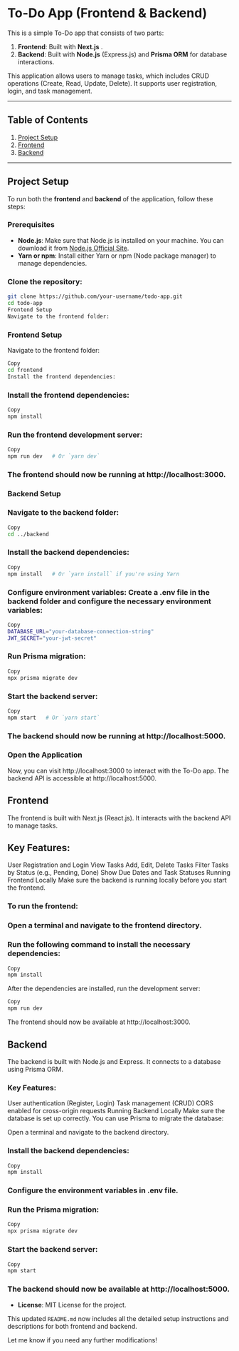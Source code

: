 
# To-Do App (Frontend & Backend)

This is a simple To-Do app that consists of two parts:
1. **Frontend**: Built with **Next.js** .
2. **Backend**: Built with **Node.js** (Express.js) and **Prisma ORM** for database interactions.

This application allows users to manage tasks, which includes CRUD operations (Create, Read, Update, Delete). It supports user registration, login, and task management.

---

## Table of Contents

1. [Project Setup](#project-setup)
2. [Frontend](#frontend)
3. [Backend](#backend)



---

## Project Setup

To run both the **frontend** and **backend** of the application, follow these steps:

### Prerequisites

- **Node.js**: Make sure that Node.js is installed on your machine. You can download it from [Node.js Official Site](https://nodejs.org/).
- **Yarn or npm**: Install either Yarn or npm (Node package manager) to manage dependencies.

### Clone the repository:

```bash
git clone https://github.com/your-username/todo-app.git
cd todo-app
Frontend Setup
Navigate to the frontend folder:
```
### Frontend Setup
Navigate to the frontend folder:
```bash
Copy
cd frontend
Install the frontend dependencies:
```
### Install the frontend dependencies:
```bash
Copy
npm install  
```
### Run the frontend development server:

```bash
Copy
npm run dev   # Or `yarn dev`
```
### The frontend should now be running at http://localhost:3000.

### Backend Setup
### Navigate to the backend folder:

```bash
Copy
cd ../backend
```
### Install the backend dependencies:

```bash
Copy
npm install   # Or `yarn install` if you're using Yarn
```
### Configure environment variables: Create a .env file in the backend folder and configure the necessary environment variables:

```bash
Copy
DATABASE_URL="your-database-connection-string"
JWT_SECRET="your-jwt-secret"
```
### Run Prisma migration:
```bash
Copy
npx prisma migrate dev
```
### Start the backend server:

```bash
Copy
npm start   # Or `yarn start`
```
### The backend should now be running at http://localhost:5000.

### Open the Application
Now, you can visit http://localhost:3000 to interact with the To-Do app.
The backend API is accessible at http://localhost:5000.

## Frontend
The frontend is built with Next.js (React.js). It interacts with the backend API to manage tasks.

## Key Features:
User Registration and Login
View Tasks
Add, Edit, Delete Tasks
Filter Tasks by Status (e.g., Pending, Done)
Show Due Dates and Task Statuses
Running Frontend Locally
Make sure the backend is running locally before you start the frontend.

### To run the frontend:

### Open a terminal and navigate to the frontend directory.

### Run the following command to install the necessary dependencies:

```bash
Copy
npm install
```
After the dependencies are installed, run the development server:

```bash
Copy
npm run dev
```
The frontend should now be available at http://localhost:3000.

## Backend
The backend is built with Node.js and Express. It connects to a database using Prisma ORM.

### Key Features:
User authentication (Register, Login)
Task management (CRUD)
CORS enabled for cross-origin requests
Running Backend Locally
Make sure the database is set up correctly. You can use Prisma to migrate the database:

Open a terminal and navigate to the backend directory.

### Install the backend dependencies:

```bash
Copy
npm install
```
### Configure the environment variables in .env file.

### Run the Prisma migration:

```bash
Copy
npx prisma migrate dev
```
### Start the backend server:

```bash
Copy
npm start
```
### The backend should now be available at http://localhost:5000.


- **License**: MIT License for the project.

This updated `README.md` now includes all the detailed setup instructions and descriptions for both frontend and backend.

Let me know if you need any further modifications!
